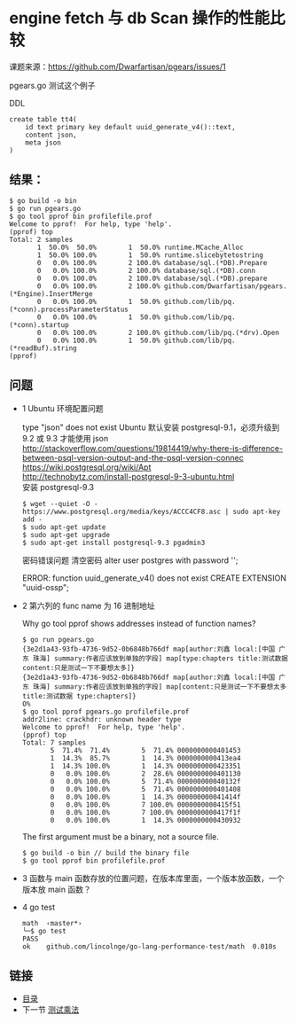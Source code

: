 engine fetch 与 db Scan 操作的性能比较
=============
课题来源：<https://github.com/Dwarfartisan/pgears/issues/1>

pgears.go 测试这个例子

DDL

```
create table tt4(
    id text primary key default uuid_generate_v4()::text,
    content json,
    meta json
)
```


结果：
-------------

```
$ go build -o bin
$ go run pgears.go
$ go tool pprof bin profilefile.prof
Welcome to pprof!  For help, type 'help'.
(pprof) top
Total: 2 samples
       1  50.0%  50.0%        1  50.0% runtime.MCache_Alloc
       1  50.0% 100.0%        1  50.0% runtime.slicebytetostring
       0   0.0% 100.0%        2 100.0% database/sql.(*DB).Prepare
       0   0.0% 100.0%        2 100.0% database/sql.(*DB).conn
       0   0.0% 100.0%        2 100.0% database/sql.(*DB).prepare
       0   0.0% 100.0%        2 100.0% github.com/Dwarfartisan/pgears.(*Engine).InsertMerge
       0   0.0% 100.0%        1  50.0% github.com/lib/pq.(*conn).processParameterStatus
       0   0.0% 100.0%        1  50.0% github.com/lib/pq.(*conn).startup
       0   0.0% 100.0%        2 100.0% github.com/lib/pq.(*drv).Open
       0   0.0% 100.0%        1  50.0% github.com/lib/pq.(*readBuf).string
(pprof) 
```

问题
-------------
- 1 Ubuntu 环境配置问题  
  
  type "json" does not exist
  Ubuntu 默认安装 postgresql-9.1，必须升级到 9.2 或 9.3 才能使用 json  
  <http://stackoverflow.com/questions/19814419/why-there-is-difference-between-psql-version-output-and-the-psql-version-connec>  
  <https://wiki.postgresql.org/wiki/Apt>  
  <http://technobytz.com/install-postgresql-9-3-ubuntu.html>  
  安装 postgresql-9.3

  ```
  $ wget --quiet -O - https://www.postgresql.org/media/keys/ACCC4CF8.asc | sudo apt-key add -
  $ sudo apt-get update
  $ sudo apt-get upgrade
  $ sudo apt-get install postgresql-9.3 pgadmin3
  ```

  密码错误问题
  清空密码 alter user postgres with password '';

  ERROR:  function uuid_generate_v4() does not exist
  CREATE EXTENSION "uuid-ossp";

- 2 第六列的 func name 为 16 进制地址  

  Why go tool pprof shows addresses instead of function names?

  ```
  $ go run pgears.go
  {3e2d1a43-93fb-4736-9d52-0b6848b766df map[author:刘鑫 local:[中国 广东 珠海] summary:作者应该放到单独的字段] map[type:chapters title:测试数据 content:只是测试一下不要想太多]}
  {3e2d1a43-93fb-4736-9d52-0b6848b766df map[author:刘鑫 local:[中国 广东 珠海] summary:作者应该放到单独的字段] map[content:只是测试一下不要想太多 title:测试数据 type:chapters]}
  O%
  $ go tool pprof pgears.go profilefile.prof
  addr2line: crackhdr: unknown header type
  Welcome to pprof!  For help, type 'help'.
  (pprof) top
  Total: 7 samples
         5  71.4%  71.4%        5  71.4% 0000000000401453
         1  14.3%  85.7%        1  14.3% 0000000000413ea4
         1  14.3% 100.0%        1  14.3% 0000000000423351
         0   0.0% 100.0%        2  28.6% 0000000000401130
         0   0.0% 100.0%        5  71.4% 000000000040132f
         0   0.0% 100.0%        5  71.4% 0000000000401408
         0   0.0% 100.0%        1  14.3% 000000000041414f
         0   0.0% 100.0%        7 100.0% 0000000000415f51
         0   0.0% 100.0%        7 100.0% 0000000000417f1f
         0   0.0% 100.0%        1  14.3% 0000000000430932
  ```

  The first argument must be a binary, not a source file.

  ```
  $ go build -o bin // build the binary file
  $ go tool pprof bin profilefile.prof
  ```

- 3 函数与 main 函数存放的位置问题，在版本库里面，一个版本放函数，一个版本放 main 函数？
- 4 go test

  ```
  math  ‹master*›
  ╰─$ go test
  PASS
  ok    github.com/lincolnge/go-lang-performance-test/math  0.010s
  ```

链接
-------------
- [目录](README.md)
- 下一节 [测试乘法](02.md)
